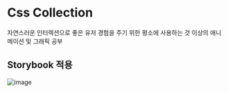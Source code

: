# Css Collection

자연스러운 인터렉션으로 좋은 유저 경험을 주기 위한 평소에 사용하는 것 이상의 애니메이션 및 그래픽 공부

## Storybook 적용

![image](https://user-images.githubusercontent.com/42884032/103372957-e2b7eb80-4b16-11eb-94fc-a1459210b8f7.png)
